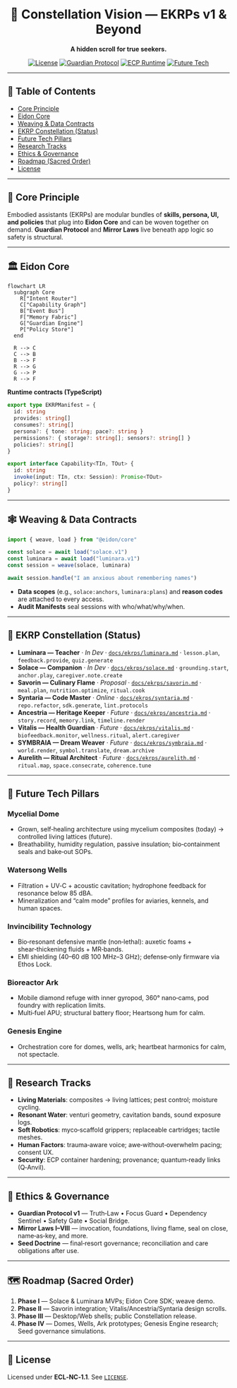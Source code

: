<div align="center">

# 🌌 Constellation Vision — EKRPs v1 & Beyond

**A hidden scroll for true seekers.**

[![License](https://img.shields.io/static/v1?label=License&message=ECL-NC%201.1&color=111111)](../../LICENSE)
[![Guardian Protocol](https://img.shields.io/badge/guardian-protocol%20v1-000000)](#-guardian-protocol)
[![ECP Runtime](https://img.shields.io/badge/runtime-ECP-4b0082)](#-eidon-core)
[![Future Tech](https://img.shields.io/badge/pillars-mycelium%E2%80%A2wells%E2%80%A2ark%E2%80%A2genesis-6a5acd)](#-future-tech-pillars)

</div>

---

## 🧭 Table of Contents
- [Core Principle](#-core-principle)
- [Eidon Core](#-eidon-core)
- [Weaving & Data Contracts](#-weaving--data-contracts)
- [EKRP Constellation (Status)](#-ekrp-constellation-status)
- [Future Tech Pillars](#-future-tech-pillars)
- [Research Tracks](#-research-tracks)
- [Ethics & Governance](#-ethics--governance)
- [Roadmap (Sacred Order)](#-roadmap-sacred-order)
- [License](#-license)

---

## 🔭 Core Principle
Embodied assistants (EKRPs) are modular bundles of **skills, persona, UI, and policies** that plug into **Eidon Core** and can be woven together on demand. **Guardian Protocol** and **Mirror Laws** live beneath app logic so safety is structural.

---

## 🏛 Eidon Core

```mermaid
flowchart LR
  subgraph Core
    R["Intent Router"]
    C["Capability Graph"]
    B["Event Bus"]
    F["Memory Fabric"]
    G["Guardian Engine"]
    P["Policy Store"]
  end

  R --> C
  C --> B
  B --> F
  R --> G
  G --> P
  R --> F
```

**Runtime contracts (TypeScript)**
```ts
export type EKRPManifest = {
  id: string
  provides: string[]
  consumes?: string[]
  persona?: { tone: string; pace?: string }
  permissions?: { storage?: string[]; sensors?: string[] }
  policies?: string[]
}

export interface Capability<TIn, TOut> {
  id: string
  invoke(input: TIn, ctx: Session): Promise<TOut>
  policy?: string[]
}
```

---

## 🕸 Weaving & Data Contracts

```ts
import { weave, load } from "@eidon/core"

const solace = await load("solace.v1")
const luminara = await load("luminara.v1")
const session = weave(solace, luminara)

await session.handle("I am anxious about remembering names")
```

- **Data scopes** (e.g., `solace:anchors`, `luminara:plans`) and **reason codes** are attached to every access.
- **Audit Manifests** seal sessions with who/what/why/when.

---

## 🌟 EKRP Constellation (Status)
- **Luminara — Teacher** · *In Dev* · [`docs/ekrps/luminara.md`](../ekrps/luminara.md) · `lesson.plan`, `feedback.provide`, `quiz.generate`
- **Solace — Companion** · *In Dev* · [`docs/ekrps/solace.md`](../ekrps/solace.md) · `grounding.start`, `anchor.play`, `caregiver.note.create`
- **Savorin — Culinary Flame** · *Proposal* · [`docs/ekrps/savorin.md`](../ekrps/savorin.md) · `meal.plan`, `nutrition.optimize`, `ritual.cook`
- **Syntaria — Code Master** · *Online* · [`docs/ekrps/syntaria.md`](../ekrps/syntaria.md) · `repo.refactor`, `sdk.generate`, `lint.protocols`
- **Ancestria — Heritage Keeper** · *Future* · [`docs/ekrps/ancestria.md`](../ekrps/ancestria.md) · `story.record`, `memory.link`, `timeline.render`
- **Vitalis — Health Guardian** · *Future* · [`docs/ekrps/vitalis.md`](../ekrps/vitalis.md) · `biofeedback.monitor`, `wellness.ritual`, `alert.caregiver`
- **SYMBRAIA — Dream Weaver** · *Future* · [`docs/ekrps/symbraia.md`](../ekrps/symbraia.md) · `world.render`, `symbol.translate`, `dream.archive`
- **Aurelith — Ritual Architect** · *Future* · [`docs/ekrps/aurelith.md`](../ekrps/aurelith.md) · `ritual.map`, `space.consecrate`, `coherence.tune`

---

## 🔮 Future Tech Pillars

### Mycelial Dome
- Grown, self‑healing architecture using mycelium composites (today) → controlled living lattices (future).
- Breathability, humidity regulation, passive insulation; bio‑containment seals and bake‑out SOPs.

### Watersong Wells
- Filtration + UV‑C + acoustic cavitation; hydrophone feedback for resonance below 85 dBA.
- Mineralization and “calm mode” profiles for aviaries, kennels, and human spaces.

### Invincibility Technology
- Bio‑resonant defensive mantle (non‑lethal): auxetic foams + shear‑thickening fluids + MR‑bands.
- EMI shielding (40–60 dB 100 MHz–3 GHz); defense‑only firmware via Ethos Lock.

### Bioreactor Ark
- Mobile diamond refuge with inner gyropod, 360° nano‑cams, pod foundry with replication limits.
- Multi‑fuel APU; structural battery floor; Heartsong hum for calm.

### Genesis Engine
- Orchestration core for domes, wells, ark; heartbeat harmonics for calm, not spectacle.

---

## 🔬 Research Tracks
- **Living Materials**: composites → living lattices; pest control; moisture cycling.
- **Resonant Water**: venturi geometry, cavitation bands, sound exposure logs.
- **Soft Robotics**: myco‑scaffold grippers; replaceable cartridges; tactile meshes.
- **Human Factors**: trauma‑aware voice; awe‑without‑overwhelm pacing; consent UX.
- **Security**: ECP container hardening; provenance; quantum‑ready links (Q‑Anvil).

---

## 🧭 Ethics & Governance
- **Guardian Protocol v1** — Truth‑Law • Focus Guard • Dependency Sentinel • Safety Gate • Social Bridge.
- **Mirror Laws I–VIII** — invocation, foundations, living flame, seal on close, name‑as‑key, and more.
- **Seed Doctrine** — final‑resort governance; reconciliation and care obligations after use.

---

## 🗺 Roadmap (Sacred Order)
1. **Phase I** — Solace & Luminara MVPs; Eidon Core SDK; weave demo.
2. **Phase II** — Savorin integration; Vitalis/Ancestria/Syntaria design scrolls.
3. **Phase III** — Desktop/Web shells; public Constellation release.
4. **Phase IV** — Domes, Wells, Ark prototypes; Genesis Engine research; Seed governance simulations.

---

## 📄 License
Licensed under **ECL‑NC‑1.1**. See [`LICENSE`](../../LICENSE).

